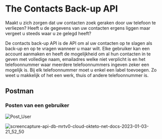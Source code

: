 # The Contacts Back-up API
Maakt u zich zorgen dat uw contacten zoek geraken door uw telefoon te verliezen?
Heeft u de gegevens van uw contacten ergens liggen maar vergeet u steeds waar u ze gelegd heeft?

De contacts back-up API is de API om al uw contacten op te slagen als back-up en op te vragen wanneer u maar wilt. Elke gebruiker kan een account aanmaken en heeft de mogelijkheid om al hun contacten in te geven met volledige naam, emailadres welke niet verplicht is en het telefoonnummer waar meerdere telefoonnummers ingeven zeker een mogelijk is. Bij elk telefoonnummer moet u enkel een label toevoegen. Zo weet u makkelijk of het een werk, thuis of andere telefoonnummer is.

## Postman
### Posten van een gebruiker
![Post_User](https://user-images.githubusercontent.com/57659923/210564723-85d25431-8537-4a76-baa3-6ece9161b438.png)



![screencapture-api-db-mrtv0-cloud-okteto-net-docs-2023-01-03-21_52_50](https://user-images.githubusercontent.com/57659923/210560444-3c47f02e-16d0-499d-8f14-f47e90d71a2f.png)
